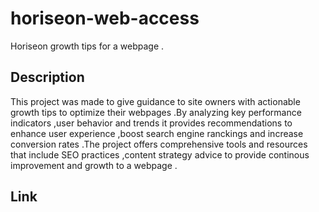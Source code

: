 <h1>horiseon-web-access</h1>
<p>Horiseon growth tips for a webpage .</p>


<h2>Description</h2>
<p>This project was made to give guidance to site owners with actionable growth tips to optimize their webpages .By analyzing key performance indicators ,user behavior and trends it provides recommendations to enhance user experience ,boost search engine ranckings and increase conversion rates .The project offers comprehensive tools and resources that include SEO practices ,content strategy advice to provide continous improvement and growth to a webpage .</p> 







<h2>Link</h2>
<a href="https://santoseu.github.io/horiseon-web-access/"</a>
